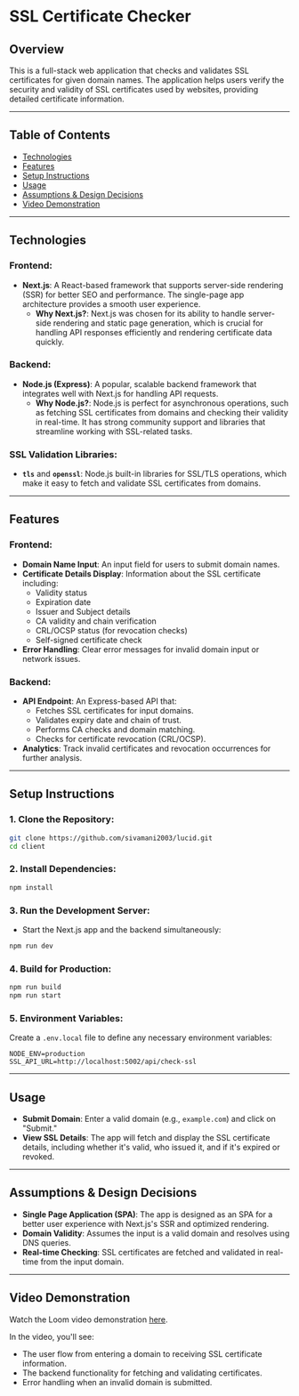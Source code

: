 # SSL Certificate Checker

## Overview
This is a full-stack web application that checks and validates SSL certificates for given domain names. The application helps users verify the security and validity of SSL certificates used by websites, providing detailed certificate information.

---

## Table of Contents
- [Technologies](#technologies)
- [Features](#features)
- [Setup Instructions](#setup-instructions)
- [Usage](#usage)
- [Assumptions & Design Decisions](#assumptions--design-decisions)
- [Video Demonstration](#video-demonstration)

---

## Technologies

### **Frontend**:
- **Next.js**: A React-based framework that supports server-side rendering (SSR) for better SEO and performance. The single-page app architecture provides a smooth user experience.
  - **Why Next.js?**: Next.js was chosen for its ability to handle server-side rendering and static page generation, which is crucial for handling API responses efficiently and rendering certificate data quickly.

### **Backend**:
- **Node.js (Express)**: A popular, scalable backend framework that integrates well with Next.js for handling API requests.
  - **Why Node.js?**: Node.js is perfect for asynchronous operations, such as fetching SSL certificates from domains and checking their validity in real-time. It has strong community support and libraries that streamline working with SSL-related tasks.
  
### **SSL Validation Libraries**:
- **`tls`** and **`openssl`**: Node.js built-in libraries for SSL/TLS operations, which make it easy to fetch and validate SSL certificates from domains.
  
---

## Features
### Frontend:
- **Domain Name Input**: An input field for users to submit domain names.
- **Certificate Details Display**: Information about the SSL certificate including:
  - Validity status
  - Expiration date
  - Issuer and Subject details
  - CA validity and chain verification
  - CRL/OCSP status (for revocation checks)
  - Self-signed certificate check
- **Error Handling**: Clear error messages for invalid domain input or network issues.

### Backend:
- **API Endpoint**: An Express-based API that:
  - Fetches SSL certificates for input domains.
  - Validates expiry date and chain of trust.
  - Performs CA checks and domain matching.
  - Checks for certificate revocation (CRL/OCSP).
- **Analytics**: Track invalid certificates and revocation occurrences for further analysis.
  
---

## Setup Instructions

### 1. Clone the Repository:
```bash
git clone https://github.com/sivamani2003/lucid.git
cd client
```

### 2. Install Dependencies:
```bash
npm install
```

### 3. Run the Development Server:
- Start the Next.js app and the backend simultaneously:
```bash
npm run dev
```

### 4. Build for Production:
```bash
npm run build
npm run start
```

### 5. Environment Variables:
Create a `.env.local` file to define any necessary environment variables:
```
NODE_ENV=production
SSL_API_URL=http://localhost:5002/api/check-ssl
```

---

## Usage

- **Submit Domain**: Enter a valid domain (e.g., `example.com`) and click on "Submit."
- **View SSL Details**: The app will fetch and display the SSL certificate details, including whether it's valid, who issued it, and if it's expired or revoked.

---

## Assumptions & Design Decisions

- **Single Page Application (SPA)**: The app is designed as an SPA for a better user experience with Next.js's SSR and optimized rendering.
- **Domain Validity**: Assumes the input is a valid domain and resolves using DNS queries.
- **Real-time Checking**: SSL certificates are fetched and validated in real-time from the input domain.

---


## Video Demonstration

Watch the Loom video demonstration [here](https://www.loom.com/share/0b6245c314e14d6c9b069659c00f9cbf).

In the video, you'll see:
- The user flow from entering a domain to receiving SSL certificate information.
- The backend functionality for fetching and validating certificates.
- Error handling when an invalid domain is submitted.

